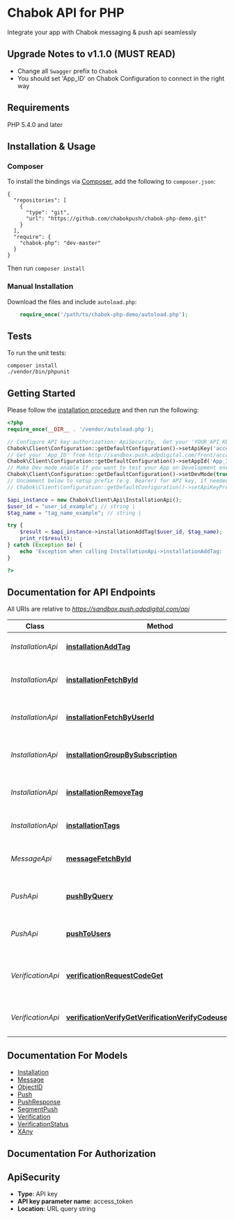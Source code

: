 # Chabok API for PHP
Integrate your app with Chabok messaging & push api seamlessly

## Upgrade Notes to v1.1.0 (MUST READ)
* Change all `Swagger` prefix to `Chabok`
* You should set 'App_ID' on Chabok Configuration to connect in the right way


## Requirements

PHP 5.4.0 and later

## Installation & Usage
### Composer

To install the bindings via [Composer](http://getcomposer.org/), add the following to `composer.json`:

```
{
  "repositories": [
    {
      "type": "git",
      "url": "https://github.com/chabokpush/chabok-php-demo.git"
    }
  ],
  "require": {
    "chabok-php": "dev-master"
  }
}
```

Then run `composer install`

### Manual Installation

Download the files and include `autoload.php`:

```php
    require_once('/path/to/chabok-php-demo/autoload.php');
```

## Tests

To run the unit tests:

```
composer install
./vendor/bin/phpunit
```

## Getting Started

Please follow the [installation procedure](#installation--usage) and then run the following:

```php
<?php
require_once(__DIR__ . '/vendor/autoload.php');

// Configure API key authorization: ApiSecurity,  Get your 'YOUR_API_KEY' from http://sandbox.push.adpdigital.com/front/account/edit 
Chabok\Client\Configuration::getDefaultConfiguration()->setApiKey('access_token', 'YOUR_API_KEY');
// Get your 'App_ID' from http://sandbox.push.adpdigital.com/front/account/edit 
Chabok\Client\Configuration::getDefaultConfiguration()->setAppId('App_ID');
// Make Dev mode enable If you want to test your App on Development environment or don't have Chabok premium account
Chabok\Client\Configuration::getDefaultConfiguration()->setDevMode(true);
// Uncomment below to setup prefix (e.g. Bearer) for API key, if needed
// Chabok\Client\Configuration::getDefaultConfiguration()->setApiKeyPrefix('access_token', 'Bearer');

$api_instance = new Chabok\Client\Api\InstallationApi();
$user_id = "user_id_example"; // string | 
$tag_name = "tag_name_example"; // string | 

try {
    $result = $api_instance->installationAddTag($user_id, $tag_name);
    print_r($result);
} catch (Exception $e) {
    echo 'Exception when calling InstallationApi->installationAddTag: ', $e->getMessage(), PHP_EOL;
}

?>
```

## Documentation for API Endpoints

All URIs are relative to *https://sandbox.push.adpdigital.com/api*

Class | Method | HTTP request | Description
------------ | ------------- | ------------- | -------------
*InstallationApi* | [**installationAddTag**](docs/Api/InstallationApi.md#installationaddtag) | **GET** /installations/addTag/{userId}/{tagName} | Add tag to all devices of a user
*InstallationApi* | [**installationFetchById**](docs/Api/InstallationApi.md#installationfetchbyid) | **GET** /installations/fetchById/{installationId} | Find device installation data by installationId
*InstallationApi* | [**installationFetchByUserId**](docs/Api/InstallationApi.md#installationfetchbyuserid) | **GET** /installations/fetchByUserId/{userId} | Find devices of a specific user
*InstallationApi* | [**installationGroupBySubscription**](docs/Api/InstallationApi.md#installationgroupbysubscription) | **GET** /installations/channels | List of unique channel names
*InstallationApi* | [**installationRemoveTag**](docs/Api/InstallationApi.md#installationremovetag) | **GET** /installations/removeTag/{userId}/{tagName} | Remove a tag from devices of a UserId
*InstallationApi* | [**installationTags**](docs/Api/InstallationApi.md#installationtags) | **GET** /installations/tags | List of unique tag names
*MessageApi* | [**messageFetchById**](docs/Api/MessageApi.md#messagefetchbyid) | **GET** /messages/fetchById/{messageId} | Fetch a pushed message by id
*PushApi* | [**pushByQuery**](docs/Api/PushApi.md#pushbyquery) | **POST** /push/byQuery | Push a text message to a segment of devices
*PushApi* | [**pushToUsers**](docs/Api/PushApi.md#pushtousers) | **POST** /push/toUsers | Push multiple text messages to users
*VerificationApi* | [**verificationRequestCodeGet**](docs/Api/VerificationApi.md#verificationrequestcodeget) | **GET** /verification/requestCode/{userId} | Request a verification code to be sent to a user
*VerificationApi* | [**verificationVerifyGetVerificationVerifyCodeuserIdcode**](docs/Api/VerificationApi.md#verificationverifygetverificationverifycodeuseridcode) | **GET** /verification/verifyCode/{userId}/{code} | Verify user&#39;s verification code


## Documentation For Models

 - [Installation](docs/Model/Installation.md)
 - [Message](docs/Model/Message.md)
 - [ObjectID](docs/Model/ObjectID.md)
 - [Push](docs/Model/Push.md)
 - [PushResponse](docs/Model/PushResponse.md)
 - [SegmentPush](docs/Model/SegmentPush.md)
 - [Verification](docs/Model/Verification.md)
 - [VerificationStatus](docs/Model/VerificationStatus.md)
 - [XAny](docs/Model/XAny.md)


## Documentation For Authorization


## ApiSecurity

- **Type**: API key
- **API key parameter name**: access_token
- **Location**: URL query string

